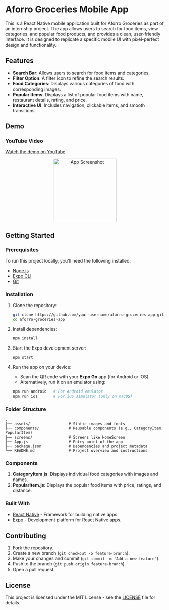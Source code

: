 # Aforro Groceries Mobile App

This is a React Native mobile application built for Aforro Groceries as part of an internship project. The app allows users to search for food items, view categories, and popular food products, and provides a clean, user-friendly interface. It is designed to replicate a specific mobile UI with pixel-perfect design and functionality.

## Features
- **Search Bar**: Allows users to search for food items and categories.
- **Filter Option**: A filter icon to refine the search results.
- **Food Categories**: Displays various categories of food with corresponding images.
- **Popular Items**: Displays a list of popular food items with name, restaurant details, rating, and price.
- **Interactive UI**: Includes navigation, clickable items, and smooth transitions.

## Demo

### YouTube Video
[Watch the demo on YouTube](https://www.youtube.com/watch?v=DqwY0DcqYzg)

<p align="center">
  <img src="https://github.com/user-attachments/assets/c23216cc-7f55-48aa-8fd2-486cb41bc537" alt="App Screenshot" width="200"/>
</p>

## Getting Started

### Prerequisites
To run this project locally, you'll need the following installed:

- [Node.js](https://nodejs.org/en/download/)
- [Expo CLI](https://docs.expo.dev/get-started/installation/)
- [Git](https://git-scm.com/)

### Installation

1. Clone the repository:

   ```bash
   git clone https://github.com/your-username/aforro-groceries-app.git
   cd aforro-groceries-app
   ```

2. Install dependencies:

   ```bash
   npm install
   ```

3. Start the Expo development server:

   ```bash
   npm start
   ```

4. Run the app on your device:

   - Scan the QR code with your **Expo Go** app (for Android or iOS).
   - Alternatively, run it on an emulator using:

   ```bash
   npm run android   # For Android emulator
   npm run ios       # For iOS simulator (only on macOS)
   ```

### Folder Structure

```plaintext
.
├── assets/                 # Static images and fonts
├── components/             # Reusable components (e.g., CategoryItem, PopularItem)
├── screens/                # Screens like HomeScreen
├── App.js                  # Entry point of the app
├── package.json            # Dependencies and project metadata
└── README.md               # Project overview and instructions
```

### Components

1. **CategoryItem.js**: Displays individual food categories with images and names.
2. **PopularItem.js**: Displays the popular food items with price, ratings, and distance.

### Built With

- [React Native](https://reactnative.dev/) - Framework for building native apps.
- [Expo](https://expo.dev/) - Development platform for React Native apps.

## Contributing

1. Fork the repository.
2. Create a new branch (`git checkout -b feature-branch`).
3. Make your changes and commit (`git commit -m 'Add a new feature'`).
4. Push to the branch (`git push origin feature-branch`).
5. Open a pull request.

## License

This project is licensed under the MIT License - see the [LICENSE](LICENSE) file for details.
